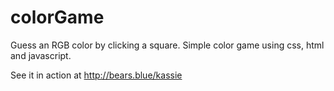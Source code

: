 # colorGame
Guess an RGB color by clicking a square. Simple color game using css, html and javascript.

See it in action at http://bears.blue/kassie
